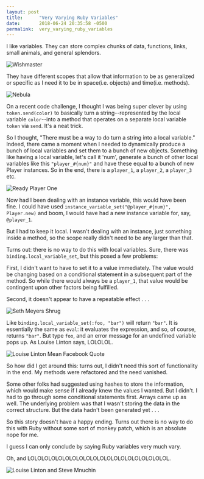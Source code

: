 ```yaml
---
layout: post
title:      "Very Varying Ruby Variables"
date:       2018-06-24 20:35:58 -0500
permalink:  very_varying_ruby_variables
---
```


I like variables. They can store complex chunks of data, functions, links, small animals, and general splendors.

![Wishmaster](https://i.imgur.com/iUzNAck.gif)

They have different scopes that allow that information to be as generalized or specific as I need it to be in space(i.e. objects) and time(i.e. methods).

![Nebula](https://i.imgur.com/j5x4WxP.gif)

On a recent code challenge, I thought I was being super clever by using `token.send(color)` to basically turn a string--represented by the local variable `color`--into a method that operates on a separate local variable `token` via `send`. It's a neat trick.

So I thought, "There must be a way to do turn a string into a local variable." Indeed, there came a moment when I needed to dynamically produce a bunch of local variables and set them to a bunch of new objects. Something like having a local variable, let's call it 'num', generate a bunch of other local variables like this `"player_#{num}"` and have these equal to a bunch of new Player instances. So in the end, there is a `player_1`, a `player_2`, a `player_3` etc.

![Ready Player One](https://i.imgur.com/k26aDKb.gif)

Now had I been dealing with an instance variable, this would have been fine. I could have used `instance_variable_set("@player_#{num}", Player.new)` and boom, I would have had a new instance variable for, say, `@player_1`.

But I had to keep it local. I wasn't dealing with an instance, just something inside a method, so the scope really didn't need to be any larger than that.

Turns out: there is no way to do this with local variables. Sure, there was `binding.local_variable_set`, but this posed a few problems:

First, I didn't want to have to set it to a value immediately. The value would be changing based on a conditional statement in a subsequent part of the method. So while there would always be a `player_1`, that value would be contingent upon other factors being fulfilled.

Second, it doesn't appear to have a repeatable effect . . .

![Seth Meyers Shrug](https://i.imgur.com/qgd3vJm.gif)

Like `binding.local_variable_set(:foo, "bar")` will return `"bar"`. It is essentially the same as `eval`: it evaluates the expression, and so, of course, returns `"bar"`. But type `foo`, and an error message for an undefined variable pops up. As Louise Linton says, LOLOLOL.

![Louise Linton Mean Facebook Quote](https://i.imgur.com/ynV8k0g.jpg)

So how did I get around this: turns out, I didn't need this sort of functionality in the end. My methods were refactored and the need vanished.

Some other folks had suggested using hashes to store the information, which would make sense if I already knew the values I wanted. But I didn't. I had to go through some conditional statements first. Arrays came up as well. The underlying problem was that I wasn't storing the data in the correct structure. But the data hadn't been generated yet . . .

So this story doesn't have a happy ending. Turns out there is no way to do this with Ruby without some sort of monkey patch, which is an absolute nope for me.

I guess I can only conclude by saying Ruby variables very much vary.

Oh, and LOLOLOLOLOLOLOLOLOLOLOLOLOLOLOLOLOLOLOLOL.

![Louise Linton and Steve Mnuchin](https://i.imgur.com/ccdrIaw.jpg)
